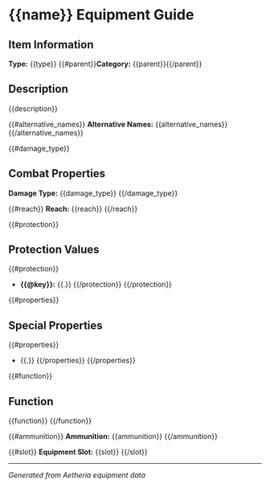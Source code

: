 # {{name}} Equipment Guide

## Item Information
**Type:** {{type}}
{{#parent}}**Category:** {{parent}}{{/parent}}

## Description
{{description}}

{{#alternative_names}}
**Alternative Names:** {{alternative_names}}
{{/alternative_names}}

{{#damage_type}}
## Combat Properties
**Damage Type:** {{damage_type}}
{{/damage_type}}

{{#reach}}
**Reach:** {{reach}}
{{/reach}}

{{#protection}}
## Protection Values
{{#protection}}
- **{{@key}}:** {{.}}
{{/protection}}
{{/protection}}

{{#properties}}
## Special Properties
{{#properties}}
- {{.}}
{{/properties}}
{{/properties}}

{{#function}}
## Function
{{function}}
{{/function}}

{{#ammunition}}
**Ammunition:** {{ammunition}}
{{/ammunition}}

{{#slot}}
**Equipment Slot:** {{slot}}
{{/slot}}

---
*Generated from Aetheria equipment data*

